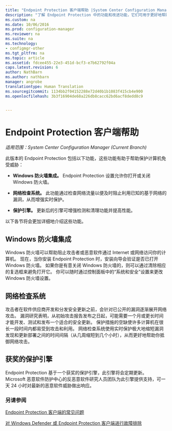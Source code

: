 ```yaml
---
title: "Endpoint Protection 客户端帮助 |System Center Configuration Manager"
description: "了解 Endpoint Protection 中的功能和改进功能，它们可用于更好地帮助保护计算机免受威胁。"
ms.custom: na
ms.date: 10/06/2016
ms.prod: configuration-manager
ms.reviewer: na
ms.suite: na
ms.technology:
- configmgr-other
ms.tgt_pltfrm: na
ms.topic: article
ms.assetid: fdcee455-22e3-451d-bcf3-e7b62792f04a
caps.latest.revision: 6
author: NathBarn
ms.author: nathbarn
manager: angrobe
translationtype: Human Translation
ms.sourcegitcommit: 1134bb2f04152288e72d40b1b1083f415cb4e900
ms.openlocfilehash: 3b3f16904de68a226db8cacc62bd6acf8dedd8c9


---
```

# <a name="endpoint-protection-client-help"></a>Endpoint Protection 客户端帮助

*适用范围：System Center Configuration Manager (Current Branch)*


此版本的 Endpoint Protection 包括以下功能，这些功能有助于帮助保护计算机免受威胁：  

-   **Windows 防火墙集成。** Endpoint Protection 设置允许你打开或关闭 Windows 防火墙。  

-   **网络检查系统。** 此功能通过检查网络流量以便及时阻止利用已知的基于网络的漏洞，从而增强实时保护。  

-   **保护引擎。** 更新后的引擎可增强检测和清理功能并提高性能。  

 以下各节将会更加详细地介绍这些功能。  

## <a name="windows-firewall-integration"></a>Windows 防火墙集成  
 Windows 防火墙可以帮助阻止攻击者或恶意软件通过 Internet 或网络访问你的计算机。 现在，当你安装 Endpoint Protection 时，安装向导会验证是否已打开 Windows 防火墙。 如果你是有意关闭 Windows 防火墙的，则可以通过清除相应的复选框来避免打开它。 你可以随时通过控制面板中的“系统和安全”设置来更改 Windows 防火墙设置。  

## <a name="network-inspection-system"></a>网络检查系统  
 攻击者在软件供应商开发和分发安全更新之前，会针对已公开的漏洞逐渐展开网络攻击。 漏洞研究表明，从初始攻击报告发布之日起，可能需要一个月或更长时间才能开发、测试和发布一个适合的安全更新。 保护措施的空缺使许多计算机在很长一段时间内都易受到攻击和利用。 网络检查系统使用实时保护极大地缩短漏洞发现和更新部署之间的时间间隔（从几周缩短到几个小时），从而更好地帮助你抵御网络攻击。  

## <a name="award-winning-protection-engine"></a>获奖的保护引擎  
 Endpoint Protection 基于一个获奖的保护引擎，此引擎将会定期更新。 Microsoft 恶意软件防护中心的反恶意软件研究人员团队为此引擎提供支持，可一天 24 小时对最新的恶意软件威胁做出响应。  

### <a name="see-also"></a>另请参阅  
 [Endpoint Protection 客户端的常见问题](endpoint-protection-client-faq.md)   

 [对 Windows Defender 或 Endpoint Protection 客户端进行故障排除](troubleshoot-endpoint-client.md)



<!--HONumber=Nov16_HO1-->


